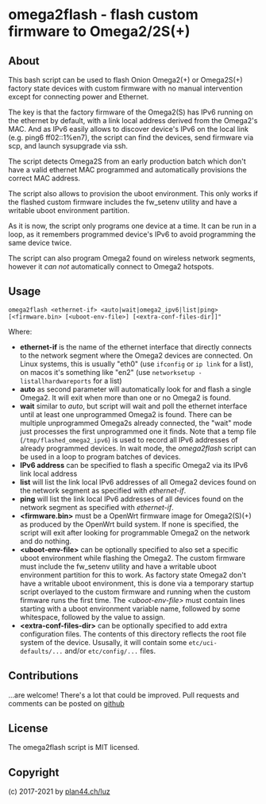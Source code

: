 # omega2flash - flash custom firmware to Omega2/2S(+)

## About

This bash script can be used to flash Onion Omega2(+) or Omega2S(+) factory state devices with custom firmware with no manual intervention except for connecting power and Ethernet.

The key is that the factory firmware of the Omega2(S) has IPv6 running on the ethernet by default, with a link local address derived from the Omega2's MAC. And as IPv6 easily allows to discover device's IPv6 on the local link (e.g. ping6 ff02::1%en7), the script can find the devices, send firmware via scp, and launch sysupgrade via ssh.

The script detects Omega2S from an early production batch which don't have a valid ethernet MAC programmed and automatically provisions the correct MAC address.

The script also allows to provision the uboot environment. This only works if the flashed custom firmware includes the fw_setenv utility and have a writable uboot environment partition.

As it is now, the script only programs one device at a time. It can be run in a loop, as it remembers programmed device's IPv6 to avoid programming the same device twice.

The script can also program Omega2 found on wireless network segments, however it *can not* automatically connect to Omega2 hotspots.

## Usage

    omega2flash <ethernet-if> <auto|wait|omega2_ipv6|list|ping> [<firmware.bin> [<uboot-env-file>] [<extra-conf-files-dir]]"

Where:

- **ethernet-if** is the name of the ethernet interface that directly connects to the network segment where the Omega2 devices are connected. On Linux systems, this is usually "eth0" (use `ifconfig` or `ip link` for a list), on macos it's something like "en2" (use `networksetup -listallhardwareports` for a list)
- **auto** as second parameter will automatically look for and flash a single Omega2. It will exit when more than one or no Omega2 is found.
- **wait** similar to *auto*, but script will wait and poll the ethernet interface until at least one unprogrammed Omega2 is found. There can be multiple unprogrammed Omega2s already connected, the "wait" mode just processes the first unprogrammed one it finds. Note that a temp file (`/tmp/flashed_omega2_ipv6`) is used to record all IPv6 addresses of already programmed devices. In wait mode, the *omega2flash* script can be used in a loop to program batches of devices.
- **IPv6 address** can be specified to flash a specific Omega2 via its IPv6 link local address
- **list** will list the link local IPv6 addresses of all Omega2 devices found on the network segment as specified with *ethernet-if*.
- **ping** will list the link local IPv6 addresses of all devices found on the network segment as specified with *ethernet-if*.
- **\<firmware.bin\>** must be a OpenWrt firmware image for Omega2(S)(+) as produced by the OpenWrt build system. If none is specified, the script will exit after looking for programmable Omega2 on the network and do nothing.
- **\<uboot-env-file\>** can be optionally specified to also set a specific uboot environment while flashing the Omega2. The custom firmware must include the fw_setenv utility and have a writable uboot environment partition for this to work. As factory state Omega2 don't have a writable uboot environment, this is done via a temporary startup script overlayed to the custom firmware and running when the custom firmware runs the first time.
The *\<uboot-env-file\>* must contain lines starting with a uboot environment variable name, followed by some whitespace, followed by the value to assign.
- **\<extra-conf-files-dir\>** can be optionally specified to add extra configuration files. The contents of this directory reflects the root file system of the device. Ususally, it will contain some `etc/uci-defaults/...` and/or `etc/config/...` files.

## Contributions

...are welcome! There's a lot that could be improved. Pull requests and comments can be posted on [github](https://github.com/plan44/omega2flash.git)

## License

The omega2flash script is MIT licensed.

## Copyright

(c) 2017-2021 by [plan44.ch/luz](https://plan44.ch)
